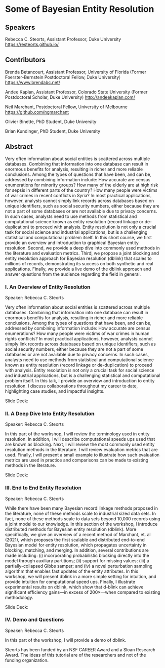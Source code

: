 # Some of Bayesian Entity Resolution

## Speakers

Rebecca C. Steorts, Assistant Professor, Duke University 
https://resteorts.github.io/

## Contributors

Brenda Betancourt, Assistant Professor, University of Florida
(Former Foerster-Bernstein Postdoctoral Fellow, Duke University)
https://www.brendabc.net/

Andee Kaplan, Assistant Professor, Colorado State University 
(Former Postdoctoral Scholar, Duke University)
http://andeekaplan.com/

Neil Marchant, Postdoctoral Fellow, University of Melbourne 
https://github.com/ngmarchant

Olivier Binette, PhD Student, Duke University

Brian Kundinger, PhD Student, Duke University 



## Abstract

Very often information about social entities is scattered across multiple databases.  Combining that information into one database can result in enormous benefits for analysis, resulting in richer and more reliable conclusions.  Among the types of questions that have been, and can be, addressed by combining information include: How accurate are census enumerations for minority groups? How many of the elderly are at high risk for sepsis in different parts of the country? How many people were victims of war crimes in recent conflicts in Syria? In most practical applications, however, analysts cannot simply link records across databases based on unique identifiers, such as social security numbers, either because they are not a part of some databases or are not available due to privacy concerns.  In such cases, analysts need to use methods from statistical and computational science known as entity resolution (record linkage or de-duplication) to proceed with analysis.  Entity resolution is not only a crucial task for social science and industrial applications, but is a challenging statistical and computational problem itself. In this short course, we first provide an overview and introduction to graphical Bayesian entity resolution. Second, we provide a deep dive into commonly used methods in the literature and evaluation metrics. Third, we propose a joint blocking and entity resolution approach for Bayesian resolution (dblink) that scales to millions of records, demonstrating its success on both synthetic and real applications. Finally, we provide a live demo of the dblink approach and answer questions from the audience regarding the field in general. 

### I. An Overview of Entity Resolution

Speaker: Rebecca C. Steorts

Very often information about social entities is scattered across multiple databases.  Combining that information into one database can result in enormous benefits for analysis, resulting in richer and more reliable conclusions.  Among the types of questions that have been, and can be, addressed by combining information include: How accurate are census enumerations? How many people were victims of war crimes in human rights conflicts? In most practical applications, however, analysts cannot simply link records across databases based on unique identifiers, such as social security numbers, either because they are not a part of some databases or are not available due to privacy concerns.  In such cases, analysts need to use methods from statistical and computational science known as entity resolution (record linkage or de-duplication) to proceed with analysis.  Entity resolution is not only a crucial task for social science and industrial applications, but is a challenging statistical and computational problem itself. In this talk, I provide an overview and introduction to entity resolution. I discuss collaborations throughout my career to date, highlighting case studies, and impactful insights. 

Slide Deck: 

### II. A Deep Dive Into Entity Resolution 

Speaker: Rebecca C. Steorts

In this part of the workshop, I will review the terminology used in entity resolution. In addition, I will describe computational speeds ups used that are known as blocking. Next, I will review the most commonly used entity resolution methods in the literature. I will review evaluation metrics that are used. Finally, I will present a small example to illustrate how such evaluation metrics are used in practice and comparisons can be made to existing methods in the literature. 

Slide Deck: 


### III. End to End Entity Resolution

Speaker: Rebecca C. Steorts

While there have been many Bayesian record linkage methods proposed in the literature, none of these methods scale to industrial sized data sets. In fact, none of these methods scale to data sets beyond 10,000 records using a joint model to our knowledge. In this section of the workshop, I introduce distributed methods for Bayesian entity resolution (dblink). More specifically, we give an overview of a recent method of Marchant, et. al (2021), which proposes the first scalable and distributed end-to-end Bayesian model for entity resolution, which propagates uncertainty in blocking, matching, and merging. In addition, several contributions are made including: (i) incorporating probabilistic blocking directly into the model through auxiliary partitions; (ii) support for missing values; (iii) a partially-collapsed Gibbs samper; and (iv) a novel perturbation sampling algorithm  that enables fast updates of the entity attributes. In this workshop, we will present dblink in a more simple setting for intuition, and provide intuition for computational speed ups. Finally, I illustrate experimental results on dblink, which show that d-blink can achieve significant efficiency gains—in excess of 200×—when compared to existing methodology. 

Slide Deck: 


### IV. Demo and Questions

Speaker: Rebecca C. Steorts

In this part of the workshop, I will provide a demo of dblink. 

Steorts has been funded by an NSF CAREER Award and a Sloan Research Award. The ideas of this tutorial are of the researchers and not of the funding organization. 
